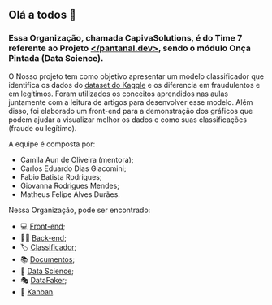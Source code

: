 ## Olá a todos 👋



### Essa Organização, chamada CapivaSolutions, é do Time 7 referente ao Projeto [</pantanal.dev>](https://pantanal.dev), sendo o módulo Onça Pintada (Data Science).

O Nosso projeto tem como objetivo apresentar um modelo classificador que identifica os dados do [dataset do Kaggle](https://www.kaggle.com/datasets/mlg-ulb/creditcardfraud) e os diferencia em fraudulentos e em legítimos.
Foram utilizados os conceitos aprendidos nas aulas juntamente com a leitura de artigos para desenvolver esse modelo. Além disso, foi elaborado um front-end para a 
demonstração dos gráficos que podem ajudar a visualizar melhor os dados e como suas classificações (fraude ou legítimo).

A equipe é composta por:
- Camila Aun de Oliveira (mentora);
- Carlos Eduardo Dias Giacomini;
- Fabio Batista Rodrigues;
- Giovanna Rodrigues Mendes;
- Matheus Felipe Alves Durães.

Nessa Organização, pode ser encontrado:
- 💻 [Front-end](https://github.com/capivasolutions/Front-end);
- 👩‍💻 [Back-end](https://github.com/capivasolutions/back-end);
- 🏷 [Classificador](https://github.com/capivasolutions/classifier);
- 📚 [Documentos](https://github.com/capivasolutions/Documents);
- 🔬 [Data Science](https://github.com/capivasolutions/Data);
- 🎭 [DataFaker](https://github.com/capivasolutions/data-faker);
- 📑 [Kanban](https://github.com/orgs/capivasolutions/projects/1).
